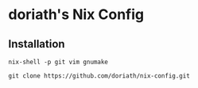 # doriath's Nix Config

## Installation

```shell
nix-shell -p git vim gnumake

git clone https://github.com/doriath/nix-config.git
```

